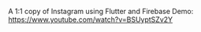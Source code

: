 A 1:1 copy of Instagram using Flutter and Firebase
Demo: https://www.youtube.com/watch?v=BSUyptSZv2Y